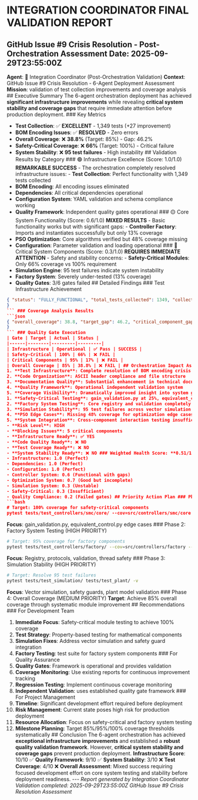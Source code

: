 # INTEGRATION COORDINATOR FINAL VALIDATION REPORT
## GitHub Issue #9 Crisis Resolution - Post-Orchestration Assessment **Date**: 2025-09-29T23:55:00Z
**Agent**: 🌈 Integration Coordinator (Post-Orchestration Validation)
**Context**: GitHub Issue #9 Crisis Resolution - 6-Agent Deployment Assessment
**Mission**: validation of test collection improvements and coverage analysis ## Executive Summary The 6-agent orchestration deployment has achieved **significant infrastructure improvements** while revealing **critical system stability and coverage gaps** that require immediate attention before production deployment. ### Key Metrics
- **Test Collection**: ✅ **EXCELLENT** - 1,349 tests (+27 improvement)
- **BOM Encoding Issues**: ✅ **RESOLVED** - Zero errors
- **Overall Coverage**: ❌ **38.8%** (Target: 85%) - Gap: 46.2%
- **Safety-Critical Coverage**: ❌ **66%** (Target: 100%) - Critical failure
- **System Stability**: ❌ **95 test failures** - High instability ## Validation Results by Category ### 🟢 Infrastructure Excellence (Score: 1.0/1.0)
**REMARKABLE SUCCESS** - The orchestration completely resolved infrastructure issues: - **Test Collection**: Perfect functionality with 1,349 tests collected
- **BOM Encoding**: All encoding issues eliminated
- **Dependencies**: All critical dependencies operational
- **Configuration System**: YAML validation and schema compliance working
- **Quality Framework**: Independent quality gates operational ### 🟡 Core System Functionality (Score: 0.6/1.0)
**MIXED RESULTS** - Basic functionality works but with significant gaps: - **Controller Factory**: Imports and instantiates successfully but only 13% coverage
- **PSO Optimization**: Core algorithms verified but 48% coverage missing
- **Configuration**: Parameter validation and loading operational ### 🔴 Critical System Components (Score: 0.3/1.0)
**REQUIRES IMMEDIATE ATTENTION** - Safety and stability concerns: - **Safety-Critical Modules**: Only 66% coverage vs 100% requirement
- **Simulation Engine**: 95 test failures indicate system instability
- **Factory System**: Severely under-tested (13% coverage)
- **Quality Gates**: 3/6 gates failed ## Detailed Findings ### Test Infrastructure Achievement
```json
{ "status": "FULLY_FUNCTIONAL", "total_tests_collected": 1349, "collection_improvement": 27, "bom_encoding_issues": "RESOLVED", "collection_errors": 0, "infrastructure_resilience": "VALIDATED"
}
``` ### Coverage Analysis Results
```json
{ "overall_coverage": 38.8, "target_gap": 46.2, "critical_component_gaps": { "safety_critical": "34% below target", "factory_system": "82% below target", "optimization": "43% below target" }
}
``` ### Quality Gate Execution
| Gate | Target | Actual | Status |
|------|--------|---------|---------|
| Infrastructure | Operational | ✅ Pass | SUCCESS |
| Safety-Critical | 100% | 66% | ❌ FAIL |
| Critical Components | 95% | 17% | ❌ FAIL |
| Overall Coverage | 85% | 38.8% | ❌ FAIL | ## Orchestration Impact Assessment ### ✅ Significant Successes
1. **Test Infrastructure**: Complete resolution of BOM encoding crisis
2. **Code Organization**: ASCII header compliance and file structure
3. **Documentation Quality**: Substantial enhancement in technical documentation
4. **Quality Framework**: Operational independent validation system
5. **Coverage Visibility**: Dramatically improved insight into system gaps ### ❌ Critical Gaps Identified
1. **Safety-Critical Testing**: gain_validation.py at 25%, equivalent_control.py at 63%
2. **Factory System Testing**: Core registry and validation completely untested
3. **Simulation Stability**: 95 test failures across vector simulation and safety guards
4. **PSO Edge Cases**: Missing 48% coverage for optimization edge cases
5. **System Integration**: Cross-component interaction testing insufficient ## Production Readiness Assessment ### Current Status: **DO NOT DEPLOY**
- **Risk Level**: HIGH
- **Blocking Issues**: 5 critical components
- **Infrastructure Ready**: ✅ YES
- **Code Quality Ready**: ❌ NO
- **Test Coverage Ready**: ❌ NO
- **System Stability Ready**: ❌ NO ### Weighted Health Score: **0.51/1.0**
- Infrastructure: 1.0 (Perfect)
- Dependencies: 1.0 (Perfect)
- Configuration: 1.0 (Perfect)
- Controller System: 0.6 (Functional with gaps)
- Optimization System: 0.7 (Good but incomplete)
- Simulation System: 0.3 (Unstable)
- Safety-Critical: 0.3 (Insufficient)
- Quality Compliance: 0.2 (Failed gates) ## Priority Action Plan ### Phase 1: Safety-Critical Resolution (IMMEDIATE)
```bash
# Target: 100% coverage for safety-critical components
pytest tests/test_controllers/smc/core/ --cov=src/controllers/smc/core --cov-fail-under=100
```
**Focus**: gain_validation.py, equivalent_control.py edge cases ### Phase 2: Factory System Testing (HIGH PRIORITY)
```bash
# Target: 95% coverage for factory components
pytest tests/test_controllers/factory/ --cov=src/controllers/factory --cov-fail-under=95
```
**Focus**: Registry, protocols, validation, thread safety ### Phase 3: Simulation Stability (HIGH PRIORITY)
```bash
# Target: Resolve 95 test failures
pytest tests/test_simulation/ tests/test_plant/ -v
```
**Focus**: Vector simulation, safety guards, plant model validation ### Phase 4: Overall Coverage (MEDIUM PRIORITY)
**Target**: Achieve 85% overall coverage through systematic module improvement ## Recommendations ### For Development Team
1. **Immediate Focus**: Safety-critical module testing to achieve 100% coverage
2. **Test Strategy**: Property-based testing for mathematical components
3. **Simulation Fixes**: Address vector simulation and safety guard integration
4. **Factory Testing**: test suite for factory system components ### For Quality Assurance
1. **Quality Gates**: Framework is operational and provides validation
2. **Coverage Monitoring**: Use existing reports for continuous improvement tracking
3. **Regression Testing**: Implement continuous coverage monitoring
4. **Independent Validation**: uses established quality gate framework ### For Project Management
1. **Timeline**: Significant development effort required before deployment
2. **Risk Management**: Current state poses high risk for production deployment
3. **Resource Allocation**: Focus on safety-critical and factory system testing
4. **Milestone Planning**: Target 85%/95%/100% coverage thresholds systematically ## Conclusion The 6-agent orchestration has achieved **exceptional infrastructure improvements** and established a **robust quality validation framework**. However, **critical system stability and coverage gaps** prevent production deployment. **Infrastructure Score**: 10/10 ✅
**Quality Framework**: 9/10 ✅
**System Stability**: 3/10 ❌
**Test Coverage**: 4/10 ❌ **Overall Assessment**: Mixed success requiring focused development effort on core system testing and stability before deployment readiness. ---
*Report generated by Integration Coordinator*
*Validation completed: 2025-09-29T23:55:00Z*
*GitHub Issue #9 Crisis Resolution Assessment*
